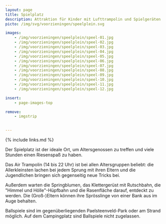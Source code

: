 ```yaml
---
layout: page
title: Spielplatz
description: Attraktion für Kinder mit Lufttrampolin und Spielgeräten
picto: /img/svg/voorzieningen/speelplein.svg

images:
    - /img/voorzieningen/speelplein/speel-01.jpg
    - /img/voorzieningen/speelplein/speel-02.jpg
    - /img/voorzieningen/speelplein/speel-03.jpg
    - /img/voorzieningen/speelplein/speel-04.jpg
    - /img/voorzieningen/speelplein/speel-05.jpg
    - /img/voorzieningen/speelplein/speel-06.jpg
    - /img/voorzieningen/speelplein/speel-07.jpg
    - /img/voorzieningen/speelplein/speel-08.jpg
    - /img/voorzieningen/speelplein/speel-09.jpg
    - /img/voorzieningen/speelplein/speel-10.jpg
    - /img/voorzieningen/speelplein/speel-11.jpg
    - /img/voorzieningen/speelplein/speel-12.jpg

insert:
    - page-images-top

remove:
    - imgstrip
    

---
```

{% include links.md %}

Der Spielplatz ist der ideale Ort, um Altersgenossen zu treffen und viele Stunden einen Riesenspaß zu haben.

Das Air Trampolin (14 bis 22 Uhr) ist bei allen Altersgruppen beliebt: die Allerkleinsten lachen bei jedem Sprung mit ihren Eltern und die Jugendlichen bringen sich gegenseitig neue Tricks bei.

Außerdem warten die Springblumen, das Klettergerüst mit Rutschbahn, die "Himmel und Hölle"-Hüpfbahn und die Rasenfläche darauf, entdeckt zu werden.
Die (Groß-)Eltern können ihre Sprösslinge von einer Bank aus im Auge behalten.

Ballspiele sind im gegenüberliegenden Paelsteenveld-Park oder am Strand möglich. Auf dem Campingplatz sind Ballspiele nicht zugelassen. 
